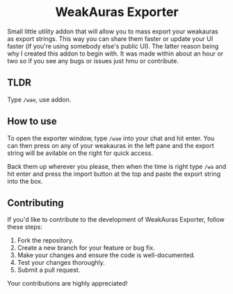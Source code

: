 <div align="center">

# WeakAuras Exporter

</div>

Small little utility addon that will allow you to mass export your weakauras as export strings. This way you can share them faster or update your UI faster (if you're using somebody else's public UI). The latter reason being why I created this addon to begin with. It was made within about an hour or two so if you see any bugs or issues just hmu or contribute.


## TLDR

Type `/wae`, use addon.

## How to use

To open the exporter window, type `/wae` into your chat and hit enter. You can then press on any of your weakauras in the left pane and the export string will be avilable on the right for quick access.

Back them up wherever you please, then when the time is right type `/wa` and hit enter and press the import button at the top and paste the export string into the box.

## Contributing

If you'd like to contribute to the development of WeakAuras Exporter, follow these steps:

1. Fork the repository.
2. Create a new branch for your feature or bug fix.
3. Make your changes and ensure the code is well-documented.
4. Test your changes thoroughly.
5. Submit a pull request.

Your contributions are highly appreciated!